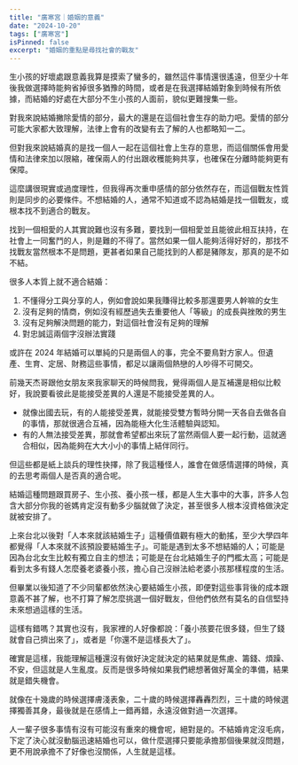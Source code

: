 ```yaml
---
title: "廣寒宮｜婚姻的意義"
date: "2024-10-20"
tags: ["廣寒宮"]
isPinned: false
excerpt: "婚姻的重點是尋找社會的戰友"
---
```

生小孩的好壞處跟意義我算是摸索了蠻多的，雖然這件事情還很遙遠，但至少十年後我做選擇時能夠省掉很多猶豫的時間，或者是在我選擇結婚對象到時候有所依據，而結婚的好處在大部分不生小孩的人面前，貌似更難搜集一些。

對我來說結婚撇除愛情的部分，最大的還是在這個社會生存的助力吧。愛情的部分可能大家都大致理解，法律上會有的改變有去了解的人也都略知一二。

但對我來說結婚真的是找一個人一起在這個社會上生存的意思，而這個關係會用愛情和法律來加以限縮，確保兩人的付出跟收穫能夠共享，也確保在分離時能夠更有保障。

這麼講很現實或過度理性，但我得再次重申感情的部分依然存在，而這個戰友性質則是同步的必要條件。不想結婚的人，通常不知道或不認為結婚是找一個戰友，或根本找不到適合的戰友。

找到一個相愛的人其實說難也沒有多難，要找到一個相愛並且能彼此相互扶持，在社會上一同奮鬥的人，則是難的不得了。當然如果一個人能夠活得好好的，那找不找戰友當然根本不是問題，更甚者如果自己能找到的人都是豬隊友，那真的是不如不結。

很多人本質上就不適合結婚：

1. 不懂得分工與分享的人，例如會說如果我賺得比較多那還要男人幹嘛的女生
1. 沒有足夠的情商，例如沒有經歷過失去重要他人「等級」的成長與挫敗的男生
1. 沒有足夠解決問題的能力，對這個社會沒有足夠的理解
1. 對忠誠這兩個字沒辦法實踐

或許在 2024 年結婚可以單純的只是兩個人的事，完全不要鳥對方家人。但遺產、生育、定居、財務這些事情，都足以讓兩個熱戀的人吵得不可開交。

前幾天杰哥跟他女朋友來我家聊天的時候問我，覺得兩個人是互補還是相似比較好，我說要看彼此是能接受差異的人還是不能接受差異的人。

- 就像出國去玩，有的人能接受差異，就能接受雙方暫時分開一天各自去做各自的事情，那就很適合互補，因為能極大化生活體驗與認知。
- 有的人無法接受差異，那就會希望都出來玩了當然兩個人要一起行動，這就適合相似，因為能夠在大大小小的事情上結伴同行。

但這些都是紙上談兵的理性抉擇，除了我這種怪人，誰會在做感情選擇的時候，真的去思考兩個人是否真的適合呢。

結婚這種問題跟買房子、生小孩、養小孩一樣，都是人生大事中的大事，許多人包含大部分你我的爸媽肯定沒有動多少腦就做了決定，甚至很多人根本沒資格做決定就被安排了。

上來台北以後對「人本來就該結婚生子」這種價值觀有極大的動搖，至少大學四年都覺得「人本來就不該預設要結婚生子」。可能是遇到太多不想結婚的人；可能是因為台北女生比較有獨立自主的想法；可能是在台北結婚生子的門檻太高；可能是看到太多有錢人怎麼養老婆養小孩，擔心自己沒辦法給老婆小孩那樣程度的生活。

但畢業以後知道了不少同輩都依然決心要結婚生小孩，即便對這些事背後的成本跟意義不甚了解，也不打算了解怎麼挑選一個好戰友，但他們依然有莫名的自信堅持未來想過這樣的生活。

這樣有錯嗎？其實也沒有，我家裡的人好像都說：「養小孩要花很多錢，但生了錢就會自己擠出來了」，或者是「你還不是這樣長大了」。

確實是這樣，我能理解這種還沒有做好決定就決定的結果就是焦慮、籌錢、煩躁、不安，但這就是人生亂度。反而是很多時候如果我們總想著做好萬全的準備，結果就是錯失機會。

就像在十幾歲的時候選擇膚淺表象，二十歲的時候選擇轟轟烈烈，三十歲的時候選擇獨善其身，最後就是在感情上一錯再錯，永遠沒做對過一次選擇。

人一輩子很多事情有沒有可能沒有重來的機會呢，絕對是的。不結婚肯定沒毛病，下定了決心就沒動腦迅速結婚也可以，做什麼選擇只要能承擔那個後果就沒問題，更不用說承擔不了好像也沒關係，人生就是這樣。